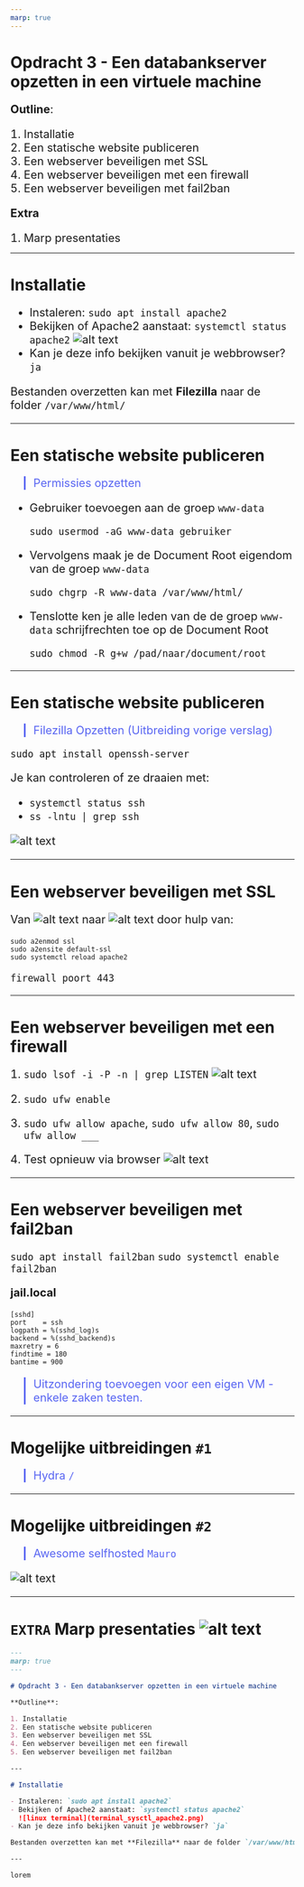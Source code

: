 ```yaml
---
marp: true
---
```


<style>
    p, ul, li {font-size: 20px;}
    a{color:grey; text-decoration:underline;}
    a:hover{color:#eee;}
    section{justify-content:flex-start;}blockquote{
      color: #5865f2;
      border-left: 0.25em solid #5865f2;
   }
</style>

# Opdracht 3 - Een databankserver opzetten in een virtuele machine

**Outline**:

1. Installatie
2. Een statische website publiceren
3. Een webserver beveiligen met SSL
4. Een webserver beveiligen met een firewall
5. Een webserver beveiligen met fail2ban

**Extra**

1. Marp presentaties

---

# Installatie

- Instaleren: `sudo apt install apache2`
- Bekijken of Apache2 aanstaat: `systemctl status apache2`
  ![alt text](image-2.png)
- Kan je deze info bekijken vanuit je webbrowser? `ja`

Bestanden overzetten kan met **Filezilla** naar de folder `/var/www/html/`

---

# Een statische website publiceren

> Permissies opzetten

- Gebruiker toevoegen aan de groep `www-data`
  ```
  sudo usermod -aG www-data gebruiker
  ```
- Vervolgens maak je de Document Root eigendom van de groep `www-data`
  ```
  sudo chgrp -R www-data /var/www/html/
  ```
- Tenslotte ken je alle leden van de de groep `www-data` schrijfrechten toe op de Document Root
  ```
  sudo chmod -R g+w /pad/naar/document/root
  ```

---

# Een statische website publiceren

> Filezilla Opzetten (Uitbreiding vorige verslag)

`sudo apt install openssh-server`

Je kan controleren of ze draaien met:

- `systemctl status ssh`
- `ss -lntu | grep ssh`

![alt text](<sftp___sera@192.168.56.20 - FileZilla 11_03_2024 14_09_40.png>)

---

# Een webserver beveiligen met SSL

Van ![alt text](image-4.png) naar ![alt text](image-6.png) door hulp van:

```
sudo a2enmod ssl
sudo a2ensite default-ssl
sudo systemctl reload apache2
```

`firewall poort 443`

---

# Een webserver beveiligen met een firewall

1. `sudo lsof -i -P -n | grep LISTEN`
   ![alt text](image-7.png)

2. `sudo ufw enable`
3. `sudo ufw allow apache`, `sudo ufw allow 80`, `sudo ufw allow ___`
4. Test opnieuw via browser
   ![alt text](image-6.png)

---

# Een webserver beveiligen met fail2ban

`sudo apt install fail2ban`
`sudo systemctl enable fail2ban`

**jail.local**

```
[sshd]
port    = ssh
logpath = %(sshd_log)s
backend = %(sshd_backend)s
maxretry = 6
findtime = 180
bantime = 900
```

> Uitzondering toevoegen voor een eigen VM - enkele zaken testen.

---

# Mogelijke uitbreidingen `#1`

> Hydra
> `/`

---

# Mogelijke uitbreidingen `#2`

> Awesome selfhosted
> `Mauro`

![alt text](image-8.png)

---

# `EXTRA` Marp presentaties ![alt text](image-1.png)

```md
---
marp: true
---

# Opdracht 3 - Een databankserver opzetten in een virtuele machine

**Outline**:

1. Installatie
2. Een statische website publiceren
3. Een webserver beveiligen met SSL
4. Een webserver beveiligen met een firewall
5. Een webserver beveiligen met fail2ban

---

# Installatie

- Instaleren: `sudo apt install apache2`
- Bekijken of Apache2 aanstaat: `systemctl status apache2`
  ![linux terminal](terminal_sysctl_apache2.png)
- Kan je deze info bekijken vanuit je webbrowser? `ja`

Bestanden overzetten kan met **Filezilla** naar de folder `/var/www/html/`

---

lorem
```
